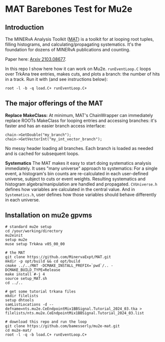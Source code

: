 # MAT Barebones Test for Mu2e

## Introduction
The MINERvA Analysis Toolkit ([MAT](https://github.com/MinervaExpt/MAT)) is a
toolkit for at looping root tuples, filling histograms, and
calculating/propagating systematics. It's the foundation for dozens of MINERvA
publications and counting.

Paper here: [Arxiv
 2103.08677](https://arxiv.org/abs/2103.08677).

In this repo I show here how it can work on Mu2e. `runEventLoop.C` loops over
TrkAna tree entries, makes cuts, and plots a branch: the number of hits in a
track. Run it with (and see instructions below):

```
root -l -b -q load.C+ runEventLoop.C+
```

## The major offerings of the MAT
**Replace MakeClass:** At minimum, MAT's ChainWrapper can immediately replace
ROOTs MakeClass for looping entries and accessing branches: it's faster and has
an easier branch access interface:

```
chain->GetDouble("my_branch");
chain->GetVectorInt("my_int_vector_branch");
```
No messy header loading all branches. Each branch is loaded as needed and is
cached for subsequent loops.

**Systematics** The MAT makes it easy to start doing systematics analysis
immediately. It uses "many universe" approach to systematics: For a single
event, a histogram's bin counts are re-calculated in each user-defined
universe, subject to cuts or event weights. Resulting systematics and
histogram algebra/manipulation are handled and propagated. `CVUniverse.h`
defines how variables are calculated in the central value. And in
`Systematics.h`, user defines how those variables should behave differently in
each universe.

## Installation on mu2e gpvms

```
# standard mu2e setup
cd /your/working/directory
mu2einit
setup mu2e
muse setup TrkAna v05_00_00

# the MAT
git clone https://github.com/MinervaExpt/MAT.git
mkdir -p opt/build && cd opt/build
cmake ../../MAT -DCMAKE_INSTALL_PREFIX=`pwd`/.. -DCMAKE_BUILD_TYPE=Release
make install #-j 4
source setup_MAT.sh 
cd ../..

# get some tutorial trkana files
mkdir filelists
setup dhtools
samListLocations -d --defname=nts.mu2e.CeEndpointMix1BBSignal.Tutorial_2024_03.tka > filelists/nts.mu2e.CeEndpointMix1BBSignal.Tutorial_2024_03.list

# download this repo and run the loop
git clone https://github.com/bamesserly/mu2e-mat.git
cd mu2e-mat/
root -l -q -b load.C+ runEventLoop.C+
```
